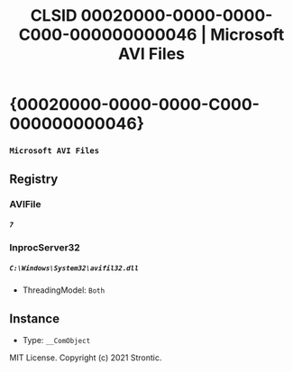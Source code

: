 ﻿---
title: "CLSID 00020000-0000-0000-C000-000000000046 | Microsoft AVI Files"
excerpt: What is COM-Object CLSID 00020000-0000-0000-C000-000000000046?
---

# {00020000-0000-0000-C000-000000000046}

### `Microsoft AVI Files`

## Registry


### AVIFile

##### `7`

### InprocServer32

##### `C:\Windows\System32\avifil32.dll`
* ThreadingModel: `Both`

## Instance

* Type: `__ComObject`

MIT License. Copyright (c) 2021 Strontic.


